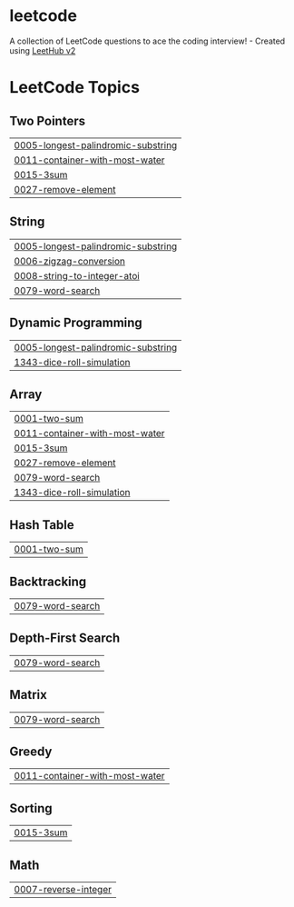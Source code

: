 # leetcode
A collection of LeetCode questions to ace the coding interview! - Created using [LeetHub v2](https://github.com/arunbhardwaj/LeetHub-2.0)

<!---LeetCode Topics Start-->
# LeetCode Topics
## Two Pointers
|  |
| ------- |
| [0005-longest-palindromic-substring](https://github.com/rajaryan134/leetcode/tree/master/0005-longest-palindromic-substring) |
| [0011-container-with-most-water](https://github.com/rajaryan134/leetcode/tree/master/0011-container-with-most-water) |
| [0015-3sum](https://github.com/rajaryan134/leetcode/tree/master/0015-3sum) |
| [0027-remove-element](https://github.com/rajaryan134/leetcode/tree/master/0027-remove-element) |
## String
|  |
| ------- |
| [0005-longest-palindromic-substring](https://github.com/rajaryan134/leetcode/tree/master/0005-longest-palindromic-substring) |
| [0006-zigzag-conversion](https://github.com/rajaryan134/leetcode/tree/master/0006-zigzag-conversion) |
| [0008-string-to-integer-atoi](https://github.com/rajaryan134/leetcode/tree/master/0008-string-to-integer-atoi) |
| [0079-word-search](https://github.com/rajaryan134/leetcode/tree/master/0079-word-search) |
## Dynamic Programming
|  |
| ------- |
| [0005-longest-palindromic-substring](https://github.com/rajaryan134/leetcode/tree/master/0005-longest-palindromic-substring) |
| [1343-dice-roll-simulation](https://github.com/rajaryan134/leetcode/tree/master/1343-dice-roll-simulation) |
## Array
|  |
| ------- |
| [0001-two-sum](https://github.com/rajaryan134/leetcode/tree/master/0001-two-sum) |
| [0011-container-with-most-water](https://github.com/rajaryan134/leetcode/tree/master/0011-container-with-most-water) |
| [0015-3sum](https://github.com/rajaryan134/leetcode/tree/master/0015-3sum) |
| [0027-remove-element](https://github.com/rajaryan134/leetcode/tree/master/0027-remove-element) |
| [0079-word-search](https://github.com/rajaryan134/leetcode/tree/master/0079-word-search) |
| [1343-dice-roll-simulation](https://github.com/rajaryan134/leetcode/tree/master/1343-dice-roll-simulation) |
## Hash Table
|  |
| ------- |
| [0001-two-sum](https://github.com/rajaryan134/leetcode/tree/master/0001-two-sum) |
## Backtracking
|  |
| ------- |
| [0079-word-search](https://github.com/rajaryan134/leetcode/tree/master/0079-word-search) |
## Depth-First Search
|  |
| ------- |
| [0079-word-search](https://github.com/rajaryan134/leetcode/tree/master/0079-word-search) |
## Matrix
|  |
| ------- |
| [0079-word-search](https://github.com/rajaryan134/leetcode/tree/master/0079-word-search) |
## Greedy
|  |
| ------- |
| [0011-container-with-most-water](https://github.com/rajaryan134/leetcode/tree/master/0011-container-with-most-water) |
## Sorting
|  |
| ------- |
| [0015-3sum](https://github.com/rajaryan134/leetcode/tree/master/0015-3sum) |
## Math
|  |
| ------- |
| [0007-reverse-integer](https://github.com/rajaryan134/leetcode/tree/master/0007-reverse-integer) |
<!---LeetCode Topics End-->